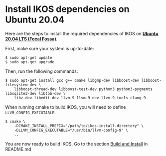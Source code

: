 Install IKOS dependencies on Ubuntu 20.04
=========================================

Here are the steps to install the required dependencies of IKOS on **[Ubuntu 20.04 LTS (Focal Fossa)](http://releases.ubuntu.com/20.04/)**.

First, make sure your system is up-to-date: 

```
$ sudo apt-get update
$ sudo apt-get upgrade
```

Then, run the following commands:

```
$ sudo apt-get install gcc g++ cmake libgmp-dev libboost-dev libboost-filesystem-dev \
    libboost-thread-dev libboost-test-dev python3 python3-pygments libsqlite3-dev libtbb-dev \
    libz-dev libedit-dev llvm-9 llvm-9-dev llvm-9-tools clang-9
```

When running cmake to build IKOS, you will need to define `LLVM_CONFIG_EXECUTABLE`:

```
$ cmake \
    -DCMAKE_INSTALL_PREFIX="/path/to/ikos-install-directory" \
    -DLLVM_CONFIG_EXECUTABLE="/usr/bin/llvm-config-9" \
    ..
```

You are now ready to build IKOS. Go to the section [Build and Install](../../README.md#build-and-install) in README.md
